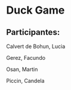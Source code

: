 # Duck Game

## Participantes:

Calvert de Bohun, Lucia

Gerez, Facundo

Osan, Martin

Piccin, Candela
